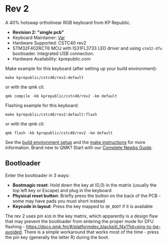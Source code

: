 # Rev 2

A 40% hotswap ortholinear RGB keyboard from KP Republic.

* **Revision 2: "single pcb"**  
* Keyboard Maintainer: [Var](https://github.com/itsvar8)
* Hardware Supported: CSTC40 rev2
* STM32F402RCT6 MCU with IS31FL3733 LED driver and using `stm32-dfu` bootloader. Integrated USB connection.
* Hardware Availability: kprepublic.com

Make example for this keyboard (after setting up your build environment):

    make kprepublic/cstc40/rev2:default

or with the qmk cli:

    qmk compile -kb kprepublic/cstc40/rev2 -km default

Flashing example for this keyboard:

    make kprepublic/cstc40/rev2:default:flash    

or with the qmk cli:

    qmk flash -kb kprepublic/cstc40/rev2 -km default

See the [build environment setup](https://docs.qmk.fm/#/getting_started_build_tools) and the [make instructions](https://docs.qmk.fm/#/getting_started_make_guide) for more information. Brand new to QMK? Start with our [Complete Newbs Guide](https://docs.qmk.fm/#/newbs).

## Bootloader

Enter the bootloader in 3 ways:

* **Bootmagic reset**: Hold down the key at (0,0) in the matrix (usually the top left key or Escape) and plug in the keyboard
* **Physical reset button**: Briefly press the button on the back of the PCB - some may have pads you must short instead
* **Keycode in layout**: Press the key mapped to `QK_BOOT` if it is available

The rev 2 uses pin `A10` in the key matrix, which apparently is a design flaw that may prevent the bootloader from entering the proper mode for DFU flashing - <https://docs.qmk.fm/#/platformdev_blackpill_f4x1?id=pins-to-be-avoided>. There is a simple workaround that works most of the time - press the pin key (generally the letter R) during the boot.
